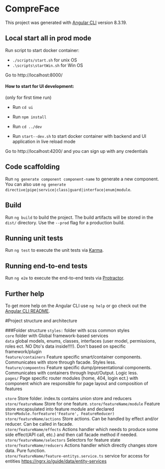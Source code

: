 # CompreFace

This project was generated with [Angular CLI](https://github.com/angular/angular-cli) version 8.3.19.

## Local start all in prod mode
Run script to start docker container:
  * `./scripts/start.sh` for unix OS
  * `.\scripts\startWin.sh` for Win OS
  
Go to http://localhost:8000/

#### How to start for UI development:  
(only for first time run)
- Run `cd ui`
- Run `npm install`

- Run `cd ../dev`
- Run `start--dev.sh` to start docker container with backend and UI application in live reload mode

Go to http://localhost:4200/ and you can sign up with any credentials

## Code scaffolding

Run `ng generate component component-name` to generate a new component. You can also use `ng generate directive|pipe|service|class|guard|interface|enum|module`.

## Build

Run `ng build` to build the project. The build artifacts will be stored in the `dist/` directory. Use the `--prod` flag for a production build.

## Running unit tests

Run `ng test` to execute the unit tests via [Karma](https://karma-runner.github.io).

## Running end-to-end tests

Run `ng e2e` to execute the end-to-end tests via [Protractor](http://www.protractortest.org/).

## Further help

To get more help on the Angular CLI use `ng help` or go check out the [Angular CLI README](https://github.com/angular/angular-cli/blob/master/README.md).

#Project structure and architecture

###Folder structure
`styles:` folder with scss common styles \
`core` folder with Global framework-based services \
`data` global models, enums, classes, interfaces (user model, permissions, roles ect. NO Dto's data inside!!!!). Don't based on specific framework/plugin \
`feature/containers` Feature specific smart/container components. Communicates with store through facade. Styles less.\
`feature/compoentns` Feature specific dump/presentational components. Communicates with containers  through Input/Output. Logic less.\
`pages/` Page specific router modules (home, 404, login ect.) with component which are responsible for page layout and composition of features

`store` Store folder. index.ts contains union store and reducers\
`store/featureName` Store for one feature.
`store/featureName/module` Feature store encapsulated into feature module and declared `StoreModule.forFeature('Feature', FeatureReducer)`
`store/featureName/actions` Store actions. Can be handled by effect and/or reducer. Can be called in facade.\
`store/featureName/effects` Actions handler which needs to produce some side effect(API call, etc.) and then call facade method if needed.\
`store/featureName/selectors` Selectors for feature state
`store/featureName/reducers` Actions handler which directly changes store data. Pure function.\
`store/featureName/feature-entitys.service.ts` service for access for entities https://ngrx.io/guide/data/entity-services

